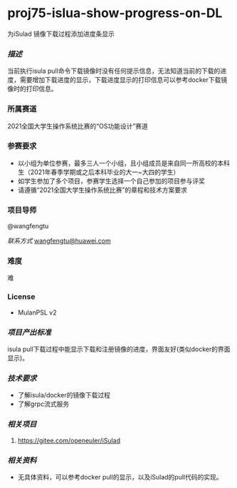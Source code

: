 # proj75-islua-show-progress-on-DL

为iSulad 镜像下载过程添加进度条显示

### *描述* 

当前执行isula pull命令下载镜像时没有任何提示信息，无法知道当前的下载的进度，需要增加下载进度的显示，下载进度显示的打印信息可以参考docker下载镜像时的打印信息。

### 所属赛道

2021全国大学生操作系统比赛的“OS功能设计”赛道



### 参赛要求

- 以小组为单位参赛，最多三人一个小组，且小组成员是来自同一所高校的本科生（2021年春季学期或之后本科毕业的大一~大四的学生）
- 如学生参加了多个项目，参赛学生选择一个自己参加的项目参与评奖
- 请遵循“2021全国大学生操作系统比赛”的章程和技术方案要求

### 项目导师

@wangfengtu

*联系方式* wangfengtu@huawei.com

### 难度

难

### License

- MulanPSL v2



### *项目产出标准*

isula pull下载过程中能显示下载和注册镜像的进度，界面友好(类似docker的界面显示)。

### *技术要求*

- 了解isula/docker的镜像下载过程
- 了解grpc流式服务

### *相关项目*

1. https://gitee.com/openeuler/iSulad

### *相关资料*

- 无具体资料，可以参考docker pull的显示，以及iSulad的pull代码的实现。
